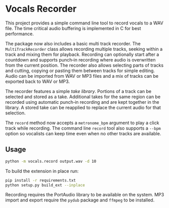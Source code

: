 # Vocals Recorder

This project provides a simple command line tool to record vocals to a WAV file.
The time critical audio buffering is implemented in C for best performance.

The package now also includes a basic multi track recorder. The
``MultiTrackRecorder`` class allows recording multiple tracks, seeking within
a track and mixing them for playback. Recording can optionally start after a
countdown and supports punch‑in recording where audio is overwritten from the
current position. The recorder also allows selecting parts of tracks and
cutting, copying or pasting them between tracks for simple editing. Audio can
be imported from WAV or MP3 files and a mix of tracks can be exported back to
WAV or MP3.

The recorder features a simple *take library*. Portions of a track can be
selected and stored as a take. Additional takes for the same region can be
recorded using automatic punch‑in recording and are kept together in the
library. A stored take can be reapplied to replace the current audio for that
selection.

The ``record`` method now accepts a ``metronome_bpm`` argument to play a click
track while recording. The command line ``record`` tool also supports a
``--bpm`` option so vocalists can keep time even when no other tracks are
available.

## Usage

```bash
python -m vocals.record output.wav -d 10
```

To build the extension in place run:

```bash
pip install -r requirements.txt
python setup.py build_ext --inplace
```

Recording requires the PortAudio library to be available on the system.
MP3 import and export require the ``pydub`` package and ``ffmpeg`` to be
installed.
